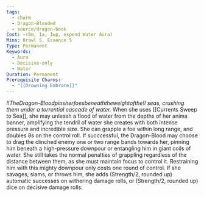```yaml
---
tags:
  - charm
  - Dragon-Blooded
  - source/dragon-book
Cost: —(8m, 1a, 1wp, expend Water Aura)
Mins: Brawl 5, Essence 5
Type: Permanent
Keywords:
  - Aura
  - Decisive-only
  - Water
Duration: Permanent
Prerequisite Charms:
  - "[[Drowning Embrace]]"
---
```

*!!TheDragon-Bloodpinsherfoesbeneaththeweightofthe!! seas, crushing them under a torrential cascade of water.*
When she uses [[Currents Sweep to Sea]], she may unleash a flood of water from the depths of her anima banner, amplifying the tendril of water she creates with both intense pressure and incredible size. She can grapple a foe within long range, and doubles 8s on the control roll. If succcessful, the Dragon-Blood may choose to drag the clinched enemy one or two range bands towards her, pinning him beneath a high-pressure downpour or entangling him in giant coils of water. She still takes the normal penalties of grappling regardless of the distance between them, as she must maintain focus to control it. Restraining him with this mighty downpour only costs one round of control. If she savages, slams, or throws him, she adds (Strength/2, rounded up) automatic successes on withering damage rolls, or (Strength/2, rounded up) dice on decisive damage rolls.